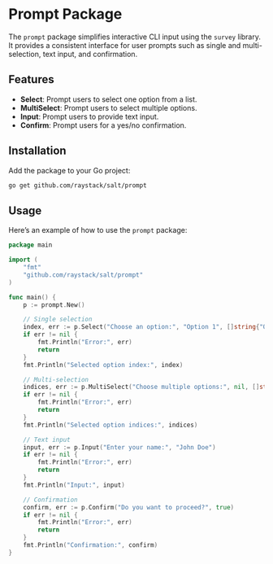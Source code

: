 # Prompt Package

The `prompt` package simplifies interactive CLI input using the `survey` library. It provides a consistent interface for user prompts such as single and multi-selection, text input, and confirmation.

## Features

- **Select**: Prompt users to select one option from a list.
- **MultiSelect**: Prompt users to select multiple options.
- **Input**: Prompt users to provide text input.
- **Confirm**: Prompt users for a yes/no confirmation.

## Installation

Add the package to your Go project:

```bash
go get github.com/raystack/salt/prompt
```

## Usage

Here’s an example of how to use the `prompt` package:

```go
package main

import (
    "fmt"
    "github.com/raystack/salt/prompt"
)

func main() {
    p := prompt.New()

    // Single selection
    index, err := p.Select("Choose an option:", "Option 1", []string{"Option 1", "Option 2", "Option 3"})
    if err != nil {
        fmt.Println("Error:", err)
        return
    }
    fmt.Println("Selected option index:", index)

    // Multi-selection
    indices, err := p.MultiSelect("Choose multiple options:", nil, []string{"Option A", "Option B", "Option C"})
    if err != nil {
        fmt.Println("Error:", err)
        return
    }
    fmt.Println("Selected option indices:", indices)

    // Text input
    input, err := p.Input("Enter your name:", "John Doe")
    if err != nil {
        fmt.Println("Error:", err)
        return
    }
    fmt.Println("Input:", input)

    // Confirmation
    confirm, err := p.Confirm("Do you want to proceed?", true)
    if err != nil {
        fmt.Println("Error:", err)
        return
    }
    fmt.Println("Confirmation:", confirm)
}
```